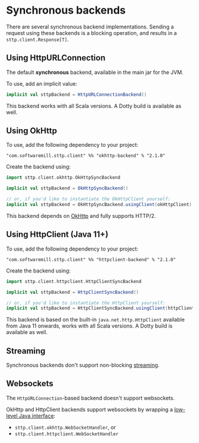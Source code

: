 # Synchronous backends

There are several synchronous backend implementations. Sending a request using these backends is a blocking operation, and results in a `sttp.client.Response[T]`.

## Using HttpURLConnection

The default **synchronous** backend, available in the main jar for the JVM. 

To use, add an implicit value:

```scala
implicit val sttpBackend = HttpURLConnectionBackend()
```

This backend works with all Scala versions. A Dotty build is available as well.

## Using OkHttp

To use, add the following dependency to your project:

```
"com.softwaremill.sttp.client" %% "okhttp-backend" % "2.1.0"
```

Create the backend using:

```scala
import sttp.client.okhttp.OkHttpSyncBackend

implicit val sttpBackend = OkHttpSyncBackend()

// or, if you'd like to instantiate the OkHttpClient yourself:
implicit val sttpBackend = OkHttpSyncBackend.usingClient(okHttpClient)
```

This backend depends on [OkHttp](http://square.github.io/okhttp/) and fully supports HTTP/2.

## Using HttpClient (Java 11+)

To use, add the following dependency to your project:

```
"com.softwaremill.sttp.client" %% "httpclient-backend" % "2.1.0"
```

Create the backend using:

```scala
import sttp.client.httpclient.HttpClientSyncBackend

implicit val sttpBackend = HttpClientSyncBackend()

// or, if you'd like to instantiate the HttpClient yourself:
implicit val sttpBackend = HttpClientSyncBackend.usingClient(httpClient)
```

This backend is based on the built-in `java.net.http.HttpClient` available from Java 11 onwards, works with all Scala versions. A Dotty build is available as well.

## Streaming

Synchronous backends don't support non-blocking [streaming](../requests/streaming.html).

## Websockets

The `HttpURLConnection`-based backend doesn't support websockets.

OkHttp and HttpClient backends support websockets by wrapping a [low-level Java interface](../websockets.html):
 
* `sttp.client.okhttp.WebSocketHandler`, or
* `sttp.client.httpclient.WebSocketHandler`
